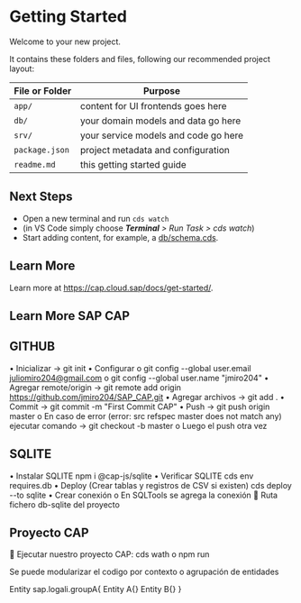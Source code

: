 # Getting Started

Welcome to your new project.

It contains these folders and files, following our recommended project layout:

File or Folder | Purpose
---------|----------
`app/` | content for UI frontends goes here
`db/` | your domain models and data go here
`srv/` | your service models and code go here
`package.json` | project metadata and configuration
`readme.md` | this getting started guide


## Next Steps

- Open a new terminal and run `cds watch`
- (in VS Code simply choose _**Terminal** > Run Task > cds watch_)
- Start adding content, for example, a [db/schema.cds](db/schema.cds).


## Learn More

Learn more at https://cap.cloud.sap/docs/get-started/.

## Learn More SAP CAP

## GITHUB 
•	Inicializar -> git init
•	Configurar
o	    git config --global user.email juliomiro204@gmail.com
o	    git config --global user.name "jmiro204"
•	Agregar remote/origin -> git remote add origin https://github.com/jmiro204/SAP_CAP.git
•	Agregar archivos -> git add .
•	Commit -> git commit -m "First Commit CAP"
•	Push -> git push origin master
o	    En caso de error (error: src refspec master does not match any) ejecutar comando -> git checkout -b master
o	    Luego el push otra vez

## SQLITE
•	Instalar SQLITE npm i @cap-js/sqlite
•	Verificar SQLITE cds env requires.db
•	Deploy (Crear tablas y registros de CSV si existen) cds deploy --to sqlite
•	Crear conexión
o	    En SQLTools se agrega la conexión
	        Ruta fichero db-sqlite del proyecto


## Proyecto CAP
	Ejecutar nuestro proyecto CAP: cds wath o npm run

Se puede modularizar el codigo por contexto o agrupación de entidades
 
Entity sap.logali.groupA{ 
    Entity A{}
    Entity B{}
}

